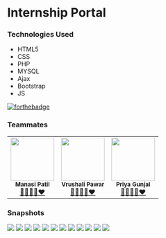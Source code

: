 # Internship Portal

### Technologies Used

- HTML5
- CSS
- PHP
- MYSQL
- Ajax
- Bootstrap
- JS

[![forthebadge](https://forthebadge.com/images/badges/built-with-love.svg)](https://github.com/itsmnsi/Internship-Portal)

### Teammates
<table>
	<tr>
		<td align="center"><img src="https://github.com/itsmnsi/Internship-Portal/blob/main/img/manasi.JPG"  width=100px;"><br /><sub><b>Manasi Patil</b></sub><br/><a href="https://github.com/itsmnsi">🧠👨‍💻🚀❤️</a></td>
		<td align="center"><img src="https://github.com/itsmnsi/Internship-Portal/blob/main/img/vrushali.jpg"  width=100px;"><br /><sub><b>Vrushali Pawar</b></sub><br/><a href="https://github.com/Vrushali0203">🧠👨‍💻🚀❤️</a></td>
		<td align="center"><img src="https://github.com/itsmnsi/Internship-Portal/blob/main/img/priya.jpg"  width=100px;"><br /><sub><b>Priya Gunjal</b></sub><br/><a href="https://github.com/PRIYA0609">🧠👨‍💻🚀❤️</a></td>
	</tr>				
</table>


### Snapshots

![](https://github.com/itsmnsi/Internship-Portal/blob/main/img/1.png)
![](https://github.com/itsmnsi/Internship-Portal/blob/main/img/2.png)
![](https://github.com/itsmnsi/Internship-Portal/blob/main/img/3.png)
![](https://github.com/itsmnsi/Internship-Portal/blob/main/img/4.png)
![](https://github.com/itsmnsi/Internship-Portal/blob/main/img/5.PNG)
![](https://github.com/itsmnsi/Internship-Portal/blob/main/img/6.PNG)
![](https://github.com/itsmnsi/Internship-Portal/blob/main/img/7.png)
![](https://github.com/itsmnsi/Internship-Portal/blob/main/img/8.png)
![](https://github.com/itsmnsi/Internship-Portal/blob/main/img/9.png)
![](https://github.com/itsmnsi/Internship-Portal/blob/main/img/10.png)
![](https://github.com/itsmnsi/Internship-Portal/blob/main/img/11.png)
![](https://github.com/itsmnsi/Internship-Portal/blob/main/img/12.png)







